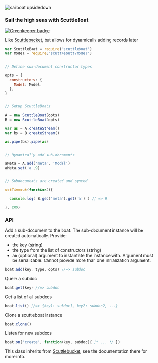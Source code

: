 ![sailboat upsidedown](https://cloud.githubusercontent.com/assets/1474978/4873103/2392582a-6202-11e4-9a42-4afc8b988648.png)

### Sail the high seas with ScuttleBoat

[![Greenkeeper badge](https://badges.greenkeeper.io/kumavis/scuttleboat.svg)](https://greenkeeper.io/)

Like [Scuttlebucket](https://github.com/dominictarr/scuttlebucket), but allows for dynamically adding records later

```js
var ScuttleBoat = require('scuttleboat')
var Model = require('scuttlebutt/model')


// Define sub-document constructor types

opts = {
  constructors: {
    Model: Model,
  },
}


// Setup ScuttleBoats

A = new ScuttleBoat(opts)
B = new ScuttleBoat(opts)

var as = A.createStream()
var bs = B.createStream()

as.pipe(bs).pipe(as)


// Dynamically add sub-documents

aMeta = A.add('meta', 'Model')
aMeta.set('a',9)


// Subdocuments are created and synced

setTimeout(function(){

  console.log( B.get('meta').get('a') ) // => 9

}, 200)
```

### API

Add a sub-document to the boat.
The sub-document instance will be created automatically.
Provide:
* the key (string)
* the type from the list of constructors (string)
* an (optional) argument to instantiate the instance with.
Argument must be serializable.
Cannot provide more than one initialization argument.

```js
boat.add(key, type, opts) //=> subdoc
```

Query a subdoc
```js
boat.get(key) //=> subdoc
```

Get a list of all subdocs
```js
boat.list() //=> {key1: subdoc1, key2: subdoc2, ...}
```

Clone a scuttleboat instance
```js
boat.clone()
```

Listen for new subdocs
```js
boat.on('create', function(key, subdoc){ /* ... */ })
```

This class inherits from [Scuttlebucket](https://github.com/dominictarr/scuttlebucket), see the documentation there for more info.
